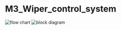 # M3_Wiper_control_system
![flow chart](https://user-images.githubusercontent.com/101239214/168427087-9dc70b3c-6005-4d2a-aa78-385624a74046.png)
![block diagram](https://user-images.githubusercontent.com/101239214/168427088-cf7e61cf-bd56-4209-b584-92691b65c3ad.png)
